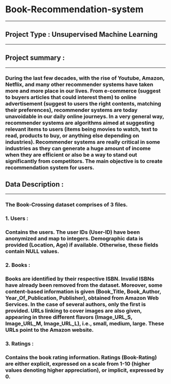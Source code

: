 # **Book-Recommendation-system**
---
## **Project Type : Unsupervised Machine Learning**
---

## **Project summary :**
---

### During the last few decades, with the rise of Youtube, Amazon, Netflix, and many other recommender systems have taken more and more place in our lives. From e-commerce (suggest to buyers articles that could interest them) to online advertisement (suggest to users the right contents, matching their preferences), recommender systems are today unavoidable in our daily online journeys. In a very general way, recommender systems are algorithms aimed at suggesting relevant items to users (items being movies to watch, text to read, products to buy, or anything else depending on industries). Recommender systems are really critical in some industries as they can generate a huge amount of income when they are efficient or also be a way to stand out significantly from competitors. The main objective is to create recommendation system for users.

## **Data Description :**
---

### The Book-Crossing dataset comprises of 3 files.
### **1. Users :**
### Contains the users. The user IDs (User-ID) have been anonymized and map to integers. Demographic data is provided (Location, Age) if available. Otherwise, these fields contain NULL values.
### **2. Books :**
### Books are identified by their respective ISBN. Invalid ISBNs have already been removed from the dataset. Moreover, some content-based information is given (Book_Title, Book_Author, Year_Of_Publication, Publisher), obtained from Amazon Web Services. In the case of several authors, only the first is provided. URLs linking to cover images are also given, appearing in three different flavors (Image_URL_S, Image_URL_M, Image_URL_L), i.e., small, medium, large. These URLs point to the Amazon website.
### **3. Ratings :**
### Contains the book rating information. Ratings (Book-Rating) are either explicit, expressed on a scale from 1-10 (higher values denoting higher appreciation), or implicit, expressed by 0.
